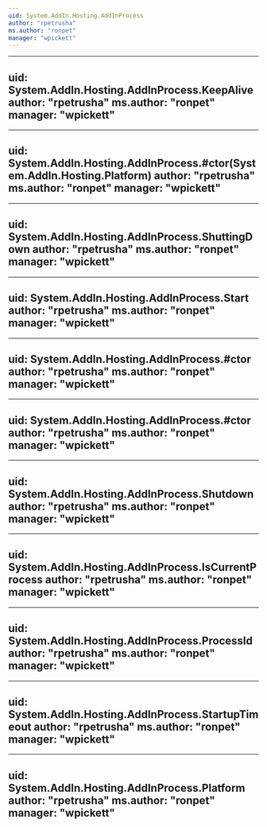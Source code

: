 ```yaml
---
uid: System.AddIn.Hosting.AddInProcess
author: "rpetrusha"
ms.author: "ronpet"
manager: "wpickett"
---
```


---
uid: System.AddIn.Hosting.AddInProcess.KeepAlive
author: "rpetrusha"
ms.author: "ronpet"
manager: "wpickett"
---

---
uid: System.AddIn.Hosting.AddInProcess.#ctor(System.AddIn.Hosting.Platform)
author: "rpetrusha"
ms.author: "ronpet"
manager: "wpickett"
---

---
uid: System.AddIn.Hosting.AddInProcess.ShuttingDown
author: "rpetrusha"
ms.author: "ronpet"
manager: "wpickett"
---

---
uid: System.AddIn.Hosting.AddInProcess.Start
author: "rpetrusha"
ms.author: "ronpet"
manager: "wpickett"
---

---
uid: System.AddIn.Hosting.AddInProcess.#ctor
author: "rpetrusha"
ms.author: "ronpet"
manager: "wpickett"
---

---
uid: System.AddIn.Hosting.AddInProcess.#ctor
author: "rpetrusha"
ms.author: "ronpet"
manager: "wpickett"
---

---
uid: System.AddIn.Hosting.AddInProcess.Shutdown
author: "rpetrusha"
ms.author: "ronpet"
manager: "wpickett"
---

---
uid: System.AddIn.Hosting.AddInProcess.IsCurrentProcess
author: "rpetrusha"
ms.author: "ronpet"
manager: "wpickett"
---

---
uid: System.AddIn.Hosting.AddInProcess.ProcessId
author: "rpetrusha"
ms.author: "ronpet"
manager: "wpickett"
---

---
uid: System.AddIn.Hosting.AddInProcess.StartupTimeout
author: "rpetrusha"
ms.author: "ronpet"
manager: "wpickett"
---

---
uid: System.AddIn.Hosting.AddInProcess.Platform
author: "rpetrusha"
ms.author: "ronpet"
manager: "wpickett"
---
